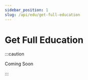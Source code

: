 ```yaml
---
sidebar_position: 1
slug: /api/edu/get-full-education
---
```


# Get Full Education

:::caution

Coming Soon

:::
